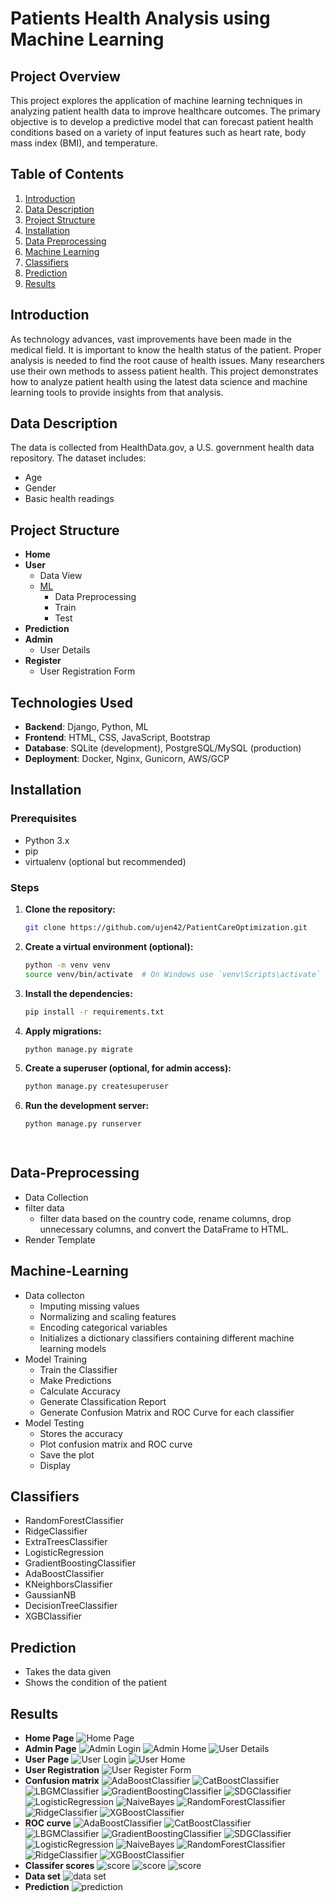 # Patients Health Analysis using Machine Learning

## Project Overview
This project explores the application of machine learning techniques in analyzing patient health data to improve healthcare outcomes. The primary objective is to develop a predictive model that can forecast patient health conditions based on a variety of input features such as heart rate, body mass index (BMI), and temperature.

## Table of Contents
1. [Introduction](#Introduction)
2. [Data Description](#Data-Description)
3. [Project Structure](#Project-Structure)
4. [Installation](#Installation)
5. [Data Preprocessing](#Data-Preprocessing)
6. [Machine Learning](#Machine-Learning)
7. [Classifiers](#Classifiers)
8. [Prediction](#Prediction)
9. [Results](#Results)

## Introduction
As technology advances, vast improvements have been made in the medical field. It is important to know the health status of the patient. Proper analysis is needed to find the root cause of health issues. Many researchers use their own methods to assess patient health. This project demonstrates how to analyze patient health using the latest data science and machine learning tools to provide insights from that analysis.

## Data Description
The data is collected from HealthData.gov, a U.S. government health data repository. The dataset includes:
- Age
- Gender
- Basic health readings

## Project Structure
- **Home**
- **User**
  - Data View
  - [ML](#Machine-Learning)
    - Data Preprocessing
    - Train
    - Test
- **Prediction**
- **Admin**
  - User Details
- **Register**
  - User Registration Form


## Technologies Used

- **Backend**: Django, Python, ML
- **Frontend**: HTML, CSS, JavaScript, Bootstrap
- **Database**: SQLite (development), PostgreSQL/MySQL (production)
- **Deployment**: Docker, Nginx, Gunicorn, AWS/GCP


## Installation

### Prerequisites

- Python 3.x
- pip
- virtualenv (optional but recommended)

### Steps

1. **Clone the repository:**

   ```bash
   git clone https://github.com/ujen42/PatientCareOptimization.git

2. **Create a virtual environment (optional):**
   ```bash
   python -m venv venv
   source venv/bin/activate  # On Windows use `venv\Scripts\activate`

3. **Install the dependencies:**
   ```bash
   pip install -r requirements.txt
   
4. **Apply migrations:**
   ```bash
   python manage.py migrate

6. **Create a superuser (optional, for admin access):**
   ```bash
   python manage.py createsuperuser

7. **Run the development server:**
   ```bash
   python manage.py runserver

 
## Data-Preprocessing
- Data Collection
- filter data
  - filter data based on the country code, rename columns, drop unnecessary columns, and convert the DataFrame to HTML.
- Render Template

## Machine-Learning
- Data collecton
  - Imputing missing values
  - Normalizing and scaling features
  - Encoding categorical variables
  - Initializes a dictionary classifiers containing different machine learning models
- Model Training
  - Train the Classifier
  - Make Predictions
  - Calculate Accuracy
  - Generate Classification Report
  - Generate Confusion Matrix and ROC Curve for each classifier
- Model Testing
  - Stores the accuracy
  - Plot confusion matrix and ROC curve
  - Save the plot
  - Display
 
## Classifiers
- RandomForestClassifier
- RidgeClassifier
- ExtraTreesClassifier
- LogisticRegression
- GradientBoostingClassifier
- AdaBoostClassifier
- KNeighborsClassifier
- GaussianNB
- DecisionTreeClassifier
- XGBClassifier

## Prediction
- Takes the data given
- Shows the condition of the patient

## Results
- **Home Page**
  ![Home Page](media/patienthome.png)
- **Admin Page**
  ![Admin Login](media/patientadminlogin.png)
  ![Admin Home](media/patientadminhome.png)
  ![User Details](media/patientuserdetails.png)
- **User Page**
  ![User Login](media/patientuserlogin.png)
  ![User Home](media/patientuserhome.png)
- **User Registration**
  ![User Register Form](media/patientuserregister.png)
- **Confusion matrix**
  ![AdaBoostClassifier](confusion_matrix_AdaBoostClassifier.png)
  ![CatBoostClassifier](confusion_matrix_CatBoostClassifier.png)
  ![LBGMClassifier](confusion_matrix_LBGMClassifier.png)
  ![GradientBoostingClassifier](confusion_matrix_GradientBoostingClassifier.png)
  ![SDGClassifier](confusion_matrix_SDGClassifier.png)
  ![LogisticRegression](confusion_matrix_LogisticRegression.png)
  ![NaiveBayes](confusion_matrix_NaiveBayes.png)
  ![RandomForestClassifier](confusion_matrix_RandomForestClassifier.png)
  ![RidgeClassifier](confusion_matrix_RidgeClassifier.png)
  ![XGBoostClassifier](confusion_matrix_XGBoostClassifier.png)
- **ROC curve**
  ![AdaBoostClassifier](roc_curve_AdaBoostClassifier.png)
  ![CatBoostClassifier](roc_curve_CatBoostClassifier.png)
  ![LBGMClassifier](roc_curve_LBGMClassifier.png)
  ![GradientBoostingClassifier](roc_curve_GradientBoostingClassifier.png)
  ![SDGClassifier](roc_curve_SDGClassifier.png)
  ![LogisticRegression](roc_curve_LogisticRegression.png)
  ![NaiveBayes](roc_curve_NaiveBayes.png)
  ![RandomForestClassifier](roc_curve_RandomForestClassifier.png)
  ![RidgeClassifier](roc_curve_RidgeClassifier.png)
  ![XGBoostClassifier](roc_curve_XGBoostClassifier.png)
- **Classifer scores**
  ![score](media/patientalgo1.png)
  ![score](media/patientalgo2.png)
  ![score](media/patientalgo3.png)
- **Data set**
  ![data set](media/patientdataset.png)
- **Prediction**
  ![prediction](media/patientprediction.png)




